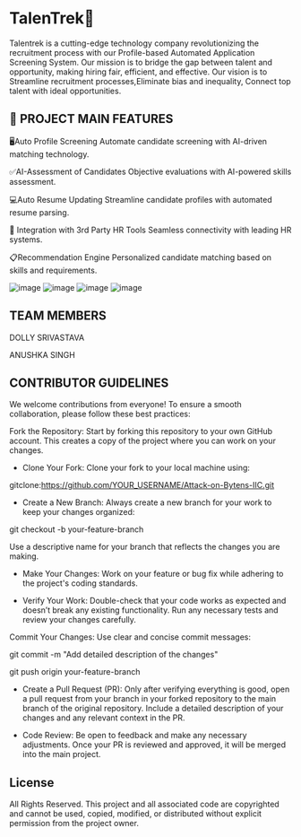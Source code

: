 
# TalenTrek🎯

Talentrek is a cutting-edge technology company revolutionizing the recruitment process with our Profile-based Automated Application Screening System. Our mission is to bridge the gap between talent and opportunity, making hiring fair, efficient, and effective. Our vision is to Streamline recruitment processes,⁠Eliminate bias and inequality, Connect top talent with ideal opportunities.


## 🔖 PROJECT MAIN FEATURES

🖥️Auto Profile Screening
Automate candidate screening with AI-driven matching technology.

 ✅⁠AI-Assessment of Candidates
Objective evaluations with AI-powered skills assessment.

💻⁠Auto Resume Updating
Streamline candidate profiles with automated resume parsing.

🤝 ⁠Integration with 3rd Party HR Tools
Seamless connectivity with leading HR systems.

📋Recommendation Engine
Personalized candidate matching based on skills and requirements.

![image](https://github.com/user-attachments/assets/0ac0c324-0b0c-4c90-89d2-43b0e8e3074c)
![image](https://github.com/user-attachments/assets/fb483009-c43d-4ac3-921f-9b895da8e29d)
![image](https://github.com/user-attachments/assets/f25765d9-b4a1-4520-9278-8a187f479931)
![image](https://github.com/user-attachments/assets/f5270d77-da73-452c-87e0-4e3491768395)



## TEAM MEMBERS

DOLLY SRIVASTAVA

ANUSHKA SINGH
## CONTRIBUTOR GUIDELINES

We welcome contributions from everyone! To ensure a smooth collaboration, please follow these best practices:

Fork the Repository: Start by forking this repository to your own GitHub account. This creates a copy of the project where you can work on your changes.

* Clone Your Fork: Clone your fork to your local machine using:

gitclone:https://github.com/YOUR_USERNAME/Attack-on-Bytens-IIC.git


* Create a New Branch: Always create a new branch for your work to keep your changes organized:

git checkout -b your-feature-branch


Use a descriptive name for your branch that reflects the changes you are making.

* Make Your Changes: Work on your feature or bug fix while adhering to the project's coding standards.

* Verify Your Work: Double-check that your code works as expected and doesn’t break any existing functionality. Run any necessary tests and review your changes carefully.

Commit Your Changes: Use clear and concise commit messages:


git commit -m "Add detailed description of the changes"

git push origin your-feature-branch


* Create a Pull Request (PR): Only after verifying everything is good, open a pull request from your branch in your forked repository to the main branch of the original repository. Include a detailed description of your changes and any relevant context in the PR.

* Code Review: Be open to feedback and make any necessary adjustments. Once your PR is reviewed and approved, it will be merged into the main project.

## License


All Rights Reserved. This project and all associated code are copyrighted and cannot be used, copied, modified, or distributed without explicit permission from the project owner.
